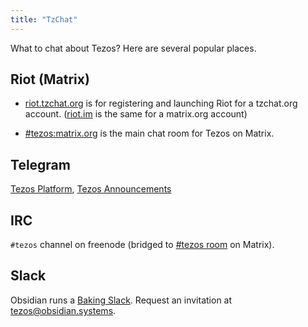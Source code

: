 ```yaml
---
title: "TzChat"
---
```


What to chat about Tezos? Here are several popular places.

## Riot (Matrix)

+ [riot.tzchat.org](https://riot.tzchat.org) is for registering and launching Riot for a tzchat.org account.
([riot.im](https://riot.im) is the same for a matrix.org account)

+ [#tezos:matrix.org](https://riot.tzchat.org/#/room/#tezos:matrix.org) is the main chat room for Tezos on Matrix. 

## Telegram

 [Tezos Platform](https://t.me/tezosplatform), [Tezos Announcements](https://t.me/TezosAnnouncements)

## IRC

`#tezos` channel on freenode
(bridged to [#tezos room](https://riot.tzchat.org/#/room/#freenode_#tezos:matrix.org) on Matrix).

## Slack

Obsidian runs a [Baking Slack](https://tezos-baking.slack.com).
Request an invitation at [tezos@obsidian.systems](mailto:tezos@obsidian.systems).



